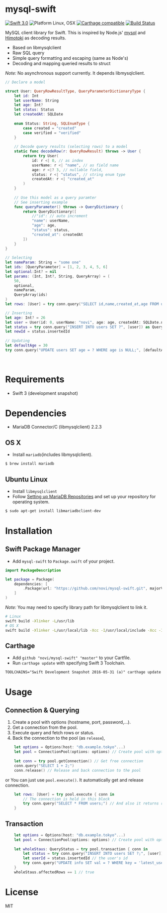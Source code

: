 mysql-swift
===========

[![Swift 3.0](https://img.shields.io/badge/Swift-3.0-orange.svg)](https://swift.org)
![Platform Linux, OSX](https://img.shields.io/badge/Platforms-Linux%2C%20OSX-lightgray.svg)
[![Carthage compatible](https://img.shields.io/badge/Carthage-compatible-4BC51D.svg?style=flat)](https://github.com/Carthage/Carthage)
[![Build Status](https://travis-ci.org/novi/mysql-swift.svg?branch=master)](https://travis-ci.org/novi/mysql-swift)



MySQL client library for Swift.
This is inspired by Node.js' [mysql](https://github.com/felixge/node-mysql) and [Himotoki](https://github.com/ikesyo/Himotoki) as decoding results.

* Based on libmysqlclient
* Raw SQL query
* Simple query formatting and escaping (same as Node's)
* Decoding and mapping queried results to struct

_Note:_ No asynchronous support currently. It depends libmysqlclient.

```swift
// Declare a model

struct User: QueryRowResultType, QueryParameterDictionaryType {
    let id: Int
    let userName: String
    let age: Int?
    let status: Status
    let createdAt: SQLDate
    
    enum Status: String, SQLEnumType {
        case created = "created"
        case verified = "verified"
    }
    
    // Decode query results (selecting rows) to a model
    static func decodeRow(r: QueryRowResult) throws -> User {
        return try User(
            id: r <| 0, // as index
            userName: r <| "name", // as field name
            age: r <|? 3, // nullable field,
            status: r <| "status", // string enum type
            createdAt: r <| "created_at"
        )
    }
    
    // Use this model as a query paramter
    // See inserting example
    func queryParameter() throws -> QueryDictionary {
        return QueryDictionary([
            //"id": // auto increment
            "name": userName,
            "age": age,
            "status": status,
            "created_at": createdAt
        ])
    }
}
    
// Selecting
let nameParam: String = "some one"
let ids: [QueryParameter] = [1, 2, 3, 4, 5, 6]
let optional:Int? = nil
let params: (Int, Int?, String, QueryArray) = (
	50,
	optional,
	nameParam,
	QueryArray(ids)
)	
let rows: [User] = try conn.query("SELECT id,name,created_at,age FROM users WHERE (age > ? OR age is ?) OR name = ? OR id IN (?)", build(params) ])

// Inserting
let age: Int? = 26
let user = User(id: 0, userName: "novi", age: age, createdAt: SQLDate.now())
let status = try conn.query("INSERT INTO users SET ?", [user]) as QueryStatus
let newId = status.insertedId
        
// Updating
let defaultAge = 30
try conn.query("UPDATE users SET age = ? WHERE age is NULL;", [defaultAge])
            
        
``` 

# Requirements

* Swift 3 (development snapshot)

# Dependencies

* MariaDB Connector/C (libmysqlclient) 2.2.3

## OS X

* Install `mariadb`(includes libmysqlclient).


```sh
$ brew install mariadb
```

## Ubuntu Linux

* Install `libmysqlclient`
* Follow [Setting up MariaDB Repositories](https://downloads.mariadb.org/mariadb/repositories/#mirror=yamagata-university) and set up your repository for operating system.

```sh
$ sudo apt-get install libmariadbclient-dev
```

# Installation

## Swift Package Manager

* Add `mysql-swift` to `Package.swift` of your project.

```swift
import PackageDescription

let package = Package(
    dependencies: [
        .Package(url: "https://github.com/novi/mysql-swift.git", majorVersion: 0, minor: 2)
    ]
)
```

_Note:_ You may need to specify library path for libmysqlclient to link it.

```sh
# Linux
swift build -Xlinker -L/usr/lib
# OS X 
swift build -Xlinker -L/usr/local/lib -Xcc -I/usr/local/include -Xcc -I/usr/local/include/mysql
```

## Carthage

* Add `github "novi/mysql-swift" "master"` to your Cartfile.
* Run `carthage update` with specifying Swift 3 Toolchain.

```
TOOLCHAINS="Swift Development Snapshot 2016-05-31 (a)" carthage update
```

# Usage

## Connection & Querying

1. Create a pool with options (hostname, port, password,...).
2. Get a connection from the pool.
3. Execute query and fetch rows or status.
4. Back the connection to the pool (as `release`),

```swift
	let options = Options(host: "db.example.tokyo"...)
	let pool = ConnectionPool(options: options) // Create pool with options
	
	let conn = try pool.getConnection() // Get free connection
	conn.query("SELECT 1 + 2;")
	conn.release() // Release and back connection to the pool
```

or You can just use `pool.execute()`. It automatically get and release connection. 

```swift
	let rows: [User] = try pool.execute { conn in
		// The connection is held in this block
		try conn.query("SELECT * FROM users;") // And also it returns result to outside execute block
	}
```

## Transaction

```swift
	let options = Options(host: "db.example.tokyo"...)
	let pool = ConnectionPool(options: options) // Create pool with options
	
	let wholeStaus: QueryStatus = try pool.transaction { conn in
		let status = try conn.query("INSERT INTO users SET ?;", [user]) as QueryStatus // Create a user
		let userId = status.insertedId // the user's id
		try conn.query("UPDATE info SET val = ? WHERE key = 'latest_user_id' ", [userId]) // Store user's id that we have created the above
	}
	wholeStaus.affectedRows == 1 // true
```



# License

MIT
